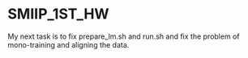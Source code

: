 # SMIIP_1ST_HW

My next task is to fix prepare_lm.sh and run.sh and fix the problem of mono-training and aligning the data. 
